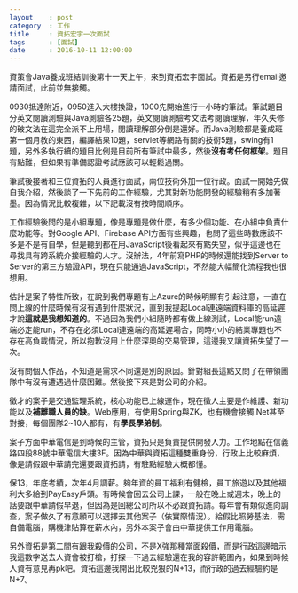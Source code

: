 ```yaml
---
layout    : post
category  : 工作
title     : 資拓宏宇一次面試
tags      : [面試]
date      : 2016-10-11 12:00:00
---
```


資策會Java養成班結訓後第十一天上午，來到資拓宏宇面試。資拓是另行email邀請面試，此前並無接觸。

0930抵達附近，0950進入大樓換證，1000先開始進行一小時的筆試。筆試題目分英文閱讀測驗與Java測驗各25題，英文閱讀測驗考文法考閱讀理解，年久失修的破文法在這完全派不上用場，閱讀理解部分倒是還好。而Java測驗都是養成班第一個月教的東西，編譯結果10題，servlet等網路有關的技術5題，swing有1題，另外多執行續的題目比例是目前所有筆試中最多，然後**沒有考任何框架**。題目有點難，但如果有準備認證考試應該可以輕鬆過關。

筆試後接著和三位資拓的人員進行面試，兩位技術外加一位行政。面試一開始先做自我介紹，然後談了一下先前的工作經驗，尤其對新功能開發的經驗稍有多加著墨。因為情況比較複雜，以下記載沒有按時間順序。

工作經驗後問的是小組專題，像是專題是做什麼，有多少個功能、在小組中負責什麼功能等。對Google API、Firebase API方面有些興趣，也問了這些時數應該不多是不是有自學，但是聽到都在用JavaScript後看起來有點失望，似乎這邊也在尋找具有跨系統介接經驗的人才。沒辦法，4年前寫PHP的時候還能找到Server to Server的第三方驗證API，現在只能通過JavaScript，不然能大幅簡化流程我也很想用。

估計是案子特性所致，在說到我們專題有上Azure的時候明顯有引起注意，一直在問上線的什麼時候有沒有遇到什麼狀況，直到我提起Local連遠端資料庫的高延遲才說**這就是我想知道的**。不過因為我們小組隨時都有做上線測試，Local能run遠端必定能run，不存在必須Local連遠端的高延遲場合，同時小小的結業專題也不存在高負載情況，所以抱歉沒用上什麼深奧的交易管理，這邊我又讓資拓失望了一次。

沒有問個人作品，不知道是需求不同還是別的原因。針對組長這點又問了在帶領團隊中有沒有遭遇過什麼困難。然後接下來是對公司的介紹。

徵才的案子是交通監理系統，核心功能已上線運作，現在徵人主要是作維護、新功能以及**補離職人員的缺**。Web應用，有使用Spring與ZK，也有機會接觸.Net甚至對接，每個團隊2~10人都有，有**學長學弟制**。

案子方面中華電信是到時候的主管，資拓只是負責提供開發人力。工作地點在信義路四段88號中華電信大樓3F。因為中華與資拓這種雙重身份，行政上比較麻煩，像是請假跟中華請完還要跟資拓請，有駐點經驗大概都懂。

保13，年底考績，次年4月調薪。夠年資的員工福利有健檢，員工旅遊以及其他福利大多給到PayEasy戶頭。有時候會回去公司上課，一般在晚上或週末，晚上的話要跟中華請假早退，但因為是回總公司所以不必跟資拓請。每年會有類似進向調查，案子做久了有意願可以選擇去其他案子（依實際情況）。給假比照勞基法，需自備電腦，購機津貼算在薪水內，另外本案子會由中華提供工作用電腦。

另外資拓是第二間有跟我殺價的公司，不是X強那種當面殺價，而是行政這邊暗示我這數字送去人資會被打槍，打探一下過去經驗還在我的容許範圍內，如果到時候人資有意見再pk吧。資拓這邊我開出比較兇狠的N+13，而行政的過去經驗約是N+7。